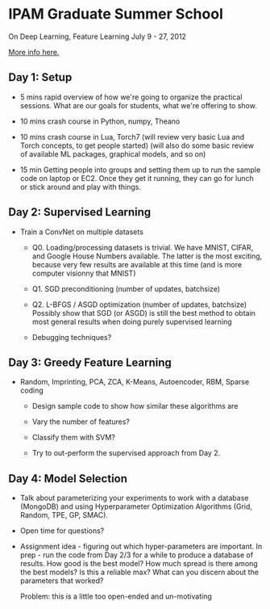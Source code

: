 # IPAM Graduate Summer School

On Deep Learning, Feature Learning
July 9 - 27, 2012

[More info here.](http://www.ipam.ucla.edu/programs/gss2012/) 


## Day 1: Setup

* 5 mins rapid overview of how we're going to organize the practical
  sessions. What are our goals for students, what we're offering to show.

* 10 mins crash course in Python, numpy, Theano

* 10 mins crash course in Lua, Torch7
  (will review very basic Lua and Torch concepts, to get people started)
  (will also do some basic review of available ML packages, graphical models, and so on)

* 15 min Getting people into groups and setting them up to run the sample code
  on laptop or EC2. Once they get it running, they can go for lunch or stick
  around and play with things.


## Day 2: Supervised Learning

* Train a ConvNet on multiple datasets

  * Q0. Loading/processing datasets is trivial. We have MNIST,
        CIFAR, and Google House Numbers available. The latter
        is the most exciting, because very few results are available
        at this time (and is more computer visionny that MNIST)

  * Q1. SGD preconditioning (number of updates, batchsize)

  * Q2. L-BFGS / ASGD optimization (number of updates, batchsize)
        Possibly show that SGD (or ASGD) is still the best method to
        obtain most general results when doing purely supervised learning

  * Debugging techniques?


## Day 3: Greedy Feature Learning

* Random, Imprinting, PCA, ZCA, K-Means, Autoencoder, RBM, Sparse coding

  * Design sample code to show how similar these algorithms are

  * Vary the number of features?

  * Classify them with SVM?

  * Try to out-perform the supervised approach from Day 2.


## Day 4: Model Selection

* Talk about parameterizing your experiments to work with a database (MongoDB)
  and using Hyperparameter Optimization Algorithms (Grid, Random, TPE, GP,
  SMAC).

* Open time for questions?

* Assignment idea - figuring out which hyper-parameters are important. In
  prep - run the code from Day 2/3 for a while to produce a database of
  results. How good is the best model? How much spread is there among the best
  models? Is this a reliable max? What can you discern about the parameters
  that worked?

  Problem: this is a little too open-ended and un-motivating

